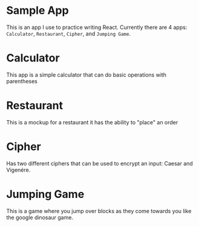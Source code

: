 # Sample App
This is an app I use to practice writing React.
Currently there are 4 apps: `Calculator`, `Restaurant`, `Cipher`, and `Jumping Game`.

# Calculator
This app is a simple calculator that can do basic operations with
parentheses

# Restaurant
This is a mockup for a restaurant it has the ability to "place" an order

# Cipher
Has two different ciphers that can be used to encrypt an input: Caesar and Vigenére.

# Jumping Game
This is a game where you jump over blocks as they come towards you like the google dinosaur game.
